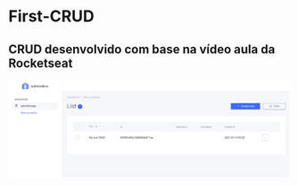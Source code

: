 # First-CRUD
## CRUD desenvolvido com base na vídeo aula da Rocketseat

![Image-CRUD](https://github.com/andrezadesousa/First-CRUD/blob/master/img_crud.jpg)
